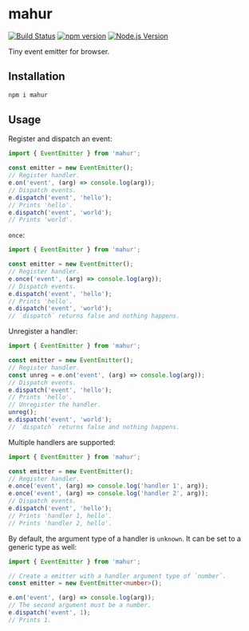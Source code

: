 # mahur

[![Build Status](https://github.com/mgenware/mahur/workflows/Build/badge.svg)](https://github.com/mgenware/mahur/actions)
[![npm version](https://img.shields.io/npm/v/mahur.svg?style=flat-square)](https://npmjs.com/package/mahur)
[![Node.js Version](http://img.shields.io/node/v/mahur.svg?style=flat-square)](https://nodejs.org/en/)

Tiny event emitter for browser.

## Installation

```sh
npm i mahur
```

## Usage

Register and dispatch an event:

```ts
import { EventEmitter } from 'mahur';

const emitter = new EventEmitter();
// Register handler.
e.on('event', (arg) => console.log(arg));
// Dispatch events.
e.dispatch('event', 'hello');
// Prints 'hello'.
e.dispatch('event', 'world');
// Prints 'world'.
```

`once`:

```ts
import { EventEmitter } from 'mahur';

const emitter = new EventEmitter();
// Register handler.
e.once('event', (arg) => console.log(arg));
// Dispatch events.
e.dispatch('event', 'hello');
// Prints 'hello'.
e.dispatch('event', 'world');
// `dispatch` returns false and nothing happens.
```

Unregister a handler:

```ts
import { EventEmitter } from 'mahur';

const emitter = new EventEmitter();
// Register handler.
const unreg = e.on('event', (arg) => console.log(arg));
// Dispatch events.
e.dispatch('event', 'hello');
// Prints 'hello'.
// Unregister the handler.
unreg();
e.dispatch('event', 'world');
// `dispatch` returns false and nothing happens.
```

Multiple handlers are supported:

```ts
import { EventEmitter } from 'mahur';

const emitter = new EventEmitter();
// Register handler.
e.once('event', (arg) => console.log('handler 1', arg));
e.once('event', (arg) => console.log('handler 2', arg));
// Dispatch events.
e.dispatch('event', 'hello');
// Prints 'handler 1, hello'.
// Prints 'handler 2, hello'.
```

By default, the argument type of a handler is `unknown`. It can be set to a generic type as well:

```ts
import { EventEmitter } from 'mahur';

// Create a emitter with a handler argument type of `number`.
const emitter = new EventEmitter<number>();

e.on('event', (arg) => console.log(arg));
// The second argument must be a number.
e.dispatch('event', 1);
// Prints 1.
```
